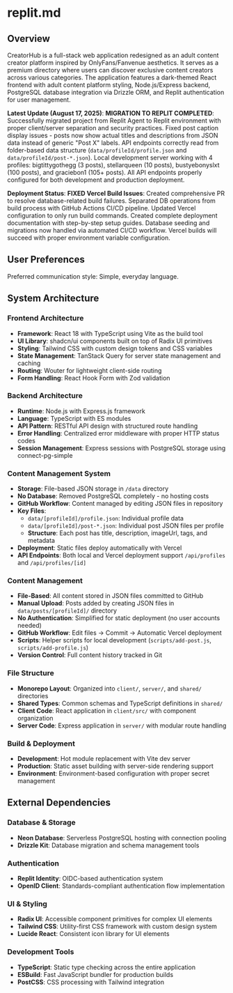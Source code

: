 # replit.md

## Overview

CreatorHub is a full-stack web application redesigned as an adult content creator platform inspired by OnlyFans/Fanvenue aesthetics. It serves as a premium directory where users can discover exclusive content creators across various categories. The application features a dark-themed React frontend with adult content platform styling, Node.js/Express backend, PostgreSQL database integration via Drizzle ORM, and Replit authentication for user management.

**Latest Update (August 17, 2025)**: **MIGRATION TO REPLIT COMPLETED**: Successfully migrated project from Replit Agent to Replit environment with proper client/server separation and security practices. Fixed post caption display issues - posts now show actual titles and descriptions from JSON data instead of generic "Post X" labels. API endpoints correctly read from folder-based data structure (`data/profileId/profile.json` and `data/profileId/post-*.json`). Local development server working with 4 profiles: bigtittygothegg (3 posts), stellarqueen (10 posts), bustyebonyslxt (100 posts), and graciebon1 (105+ posts). All API endpoints properly configured for both development and production deployment.

**Deployment Status**: **FIXED Vercel Build Issues**: Created comprehensive PR to resolve database-related build failures. Separated DB operations from build process with GitHub Actions CI/CD pipeline. Updated Vercel configuration to only run build commands. Created complete deployment documentation with step-by-step setup guides. Database seeding and migrations now handled via automated CI/CD workflow. Vercel builds will succeed with proper environment variable configuration.

## User Preferences

Preferred communication style: Simple, everyday language.

## System Architecture

### Frontend Architecture
- **Framework**: React 18 with TypeScript using Vite as the build tool
- **UI Library**: shadcn/ui components built on top of Radix UI primitives
- **Styling**: Tailwind CSS with custom design tokens and CSS variables
- **State Management**: TanStack Query for server state management and caching
- **Routing**: Wouter for lightweight client-side routing
- **Form Handling**: React Hook Form with Zod validation

### Backend Architecture
- **Runtime**: Node.js with Express.js framework
- **Language**: TypeScript with ES modules
- **API Pattern**: RESTful API design with structured route handling
- **Error Handling**: Centralized error middleware with proper HTTP status codes
- **Session Management**: Express sessions with PostgreSQL storage using connect-pg-simple

### Content Management System
- **Storage**: File-based JSON storage in `/data` directory
- **No Database**: Removed PostgreSQL completely - no hosting costs
- **GitHub Workflow**: Content managed by editing JSON files in repository
- **Key Files**:
  - `data/[profileId]/profile.json`: Individual profile data
  - `data/[profileId]/post-*.json`: Individual post JSON files per profile
  - **Structure**: Each post has title, description, imageUrl, tags, and metadata
- **Deployment**: Static files deploy automatically with Vercel
- **API Endpoints**: Both local and Vercel deployment support `/api/profiles` and `/api/profiles/[id]`

### Content Management
- **File-Based**: All content stored in JSON files committed to GitHub
- **Manual Upload**: Posts added by creating JSON files in `data/posts/[profileId]/` directory
- **No Authentication**: Simplified for static deployment (no user accounts needed)
- **GitHub Workflow**: Edit files → Commit → Automatic Vercel deployment
- **Scripts**: Helper scripts for local development (`scripts/add-post.js`, `scripts/add-profile.js`)
- **Version Control**: Full content history tracked in Git

### File Structure
- **Monorepo Layout**: Organized into `client/`, `server/`, and `shared/` directories
- **Shared Types**: Common schemas and TypeScript definitions in `shared/`
- **Client Code**: React application in `client/src/` with component organization
- **Server Code**: Express application in `server/` with modular route handling

### Build & Deployment
- **Development**: Hot module replacement with Vite dev server
- **Production**: Static asset building with server-side rendering support
- **Environment**: Environment-based configuration with proper secret management

## External Dependencies

### Database & Storage
- **Neon Database**: Serverless PostgreSQL hosting with connection pooling
- **Drizzle Kit**: Database migration and schema management tools

### Authentication
- **Replit Identity**: OIDC-based authentication system
- **OpenID Client**: Standards-compliant authentication flow implementation

### UI & Styling
- **Radix UI**: Accessible component primitives for complex UI elements
- **Tailwind CSS**: Utility-first CSS framework with custom design system
- **Lucide React**: Consistent icon library for UI elements

### Development Tools
- **TypeScript**: Static type checking across the entire application
- **ESBuild**: Fast JavaScript bundler for production builds
- **PostCSS**: CSS processing with Tailwind integration